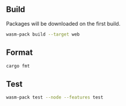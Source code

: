 ## Build

Packages will be downloaded on the first build.

```bash
wasm-pack build --target web
```

## Format

```bash
cargo fmt
```

## Test

```bash
wasm-pack test --node --features test
```